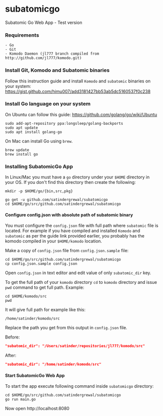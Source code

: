# subatomicgo
 Subatomic Go Web App - Test version

### Requirements
    - Go
    - Git
    - Komodo Daemon (jl777 branch compiled from http://github.com/jl777/komodo.git)


### Install Git, Komodo and Subatomic binaries
Follow this instruction guide and install `Komodo` and `subatomic` binaries on your system:
https://gist.github.com/himu007/add3181427bb53ab5dc5160537f0c238

### Install Go language on your system
On Ubuntu can follow this guide: https://github.com/golang/go/wiki/Ubuntu

```shell
sudo add-apt-repository ppa:longsleep/golang-backports
sudo apt update
sudo apt install golang-go
```

On Mac can install Go using `brew`.

```shell
brew update
brew install go
```

### Installing SubatomicGo App
In Linux/Mac you must have a `go` directory under your `$HOME` directory in your OS.
If you don't find this directory then create the following:

```shell
mkdir -p $HOME/go/{bin,src,pkg}
```

```
go get -u github.com/satindergrewal/subatomicgo
cd $HOME/go/src/github.com/satindergrewal/subatomicgo
```

#### Configure config.json with absolute path of subatomic binary

You must configure the `config.json` file with full path where `subatomic` file is located.
For example if you have compiled and installed `Komodo` and `subatomic` as per the guide link provided earlier, you probably has the komodo compiled in your `$HOME/komodo` location.

Make a copy of `config.json` file from `config.json.sample` file:

```shell
cd $HOME/go/src/github.com/satindergrewal/subatomicgo
cp config.json.sample config.json
```

Open `config.json` in text editor and edit value of only `subatomic_dir` key.

To get the full path of your `komodo` directory `cd` to `komodo` directory and issue `pwd` command to get full path. Example:
```
cd $HOME/komodo/src
pwd
```

It will give full path for example like this:
```
/home/satinder/komodo/src
```

Replace the path you get from this output in `config.json` file.

Before:
```json
"subatomic_dir": "/Users/satinder/repositories/jl777/komodo/src"
```

After:
```json
"subatomic_dir": "/home/satinder/komodo/src"
```

#### Start SubatomicGo Web App

To start the app execute following command inside `subatomicgo` directory:
```shell
cd $HOME/go/src/github.com/satindergrewal/subatomicgo
go run main.go
```

Now open http://localhost:8080